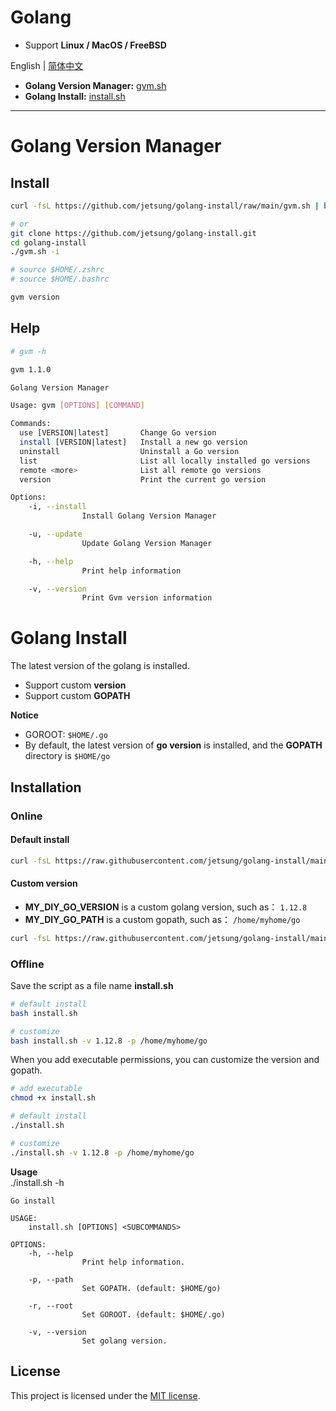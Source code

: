 # Golang

- Support **Linux / MacOS / FreeBSD**

English | [简体中文](./README_CN.md)

- **Golang Version Manager:** [gvm.sh](#golang-version-manager)
- **Golang Install:** [install.sh](#golang-install)

---

# Golang Version Manager

## Install

```bash
curl -fsL https://github.com/jetsung/golang-install/raw/main/gvm.sh | bash

# or
git clone https://github.com/jetsung/golang-install.git
cd golang-install
./gvm.sh -i

# source $HOME/.zshrc
# source $HOME/.bashrc

gvm version
```

## Help

```bash
# gvm -h

gvm 1.1.0

Golang Version Manager

Usage: gvm [OPTIONS] [COMMAND]

Commands:
  use [VERSION|latest]       Change Go version
  install [VERSION|latest]   Install a new go version  
  uninstall                  Uninstall a Go version                
  list                       List all locally installed go versions
  remote <more>              List all remote go versions
  version                    Print the current go version

Options:          
    -i, --install
                Install Golang Version Manager

    -u, --update
                Update Golang Version Manager

    -h, --help
                Print help information

    -v, --version
                Print Gvm version information
```

# Golang Install

The latest version of the golang is installed.

- Support custom **version**
- Support custom **GOPATH**

**Notice**

- GOROOT: `$HOME/.go`
- By default, the latest version of **go version** is installed, and the **GOPATH** directory is `$HOME/go`

## Installation

### Online

#### Default install

```sh
curl -fsL https://raw.githubusercontent.com/jetsung/golang-install/main/install.sh | bash
```

#### Custom version

- **MY_DIY_GO_VERSION** is a custom golang version, such as： `1.12.8`
- **MY_DIY_GO_PATH** is a custom gopath, such as： `/home/myhome/go`

```sh
curl -fsL https://raw.githubusercontent.com/jetsung/golang-install/main/install.sh | bash -s -- -v MY_DIY_GO_VERSION -p MY_DIY_GO_PATH
```

### Offline

Save the script as a file name **install.sh**

```sh
# default install
bash install.sh

# customize
bash install.sh -v 1.12.8 -p /home/myhome/go
```

When you add executable permissions, you can customize the version and gopath.

```sh
# add executable
chmod +x install.sh

# default install
./install.sh

# customize
./install.sh -v 1.12.8 -p /home/myhome/go
```

**Usage**  
./install.sh -h

```
Go install

USAGE:
    install.sh [OPTIONS] <SUBCOMMANDS>

OPTIONS:
    -h, --help
                Print help information.

    -p, --path
                Set GOPATH. (default: $HOME/go)

    -r, --root
                Set GOROOT. (default: $HOME/.go)

    -v, --version
                Set golang version.
```

## License

This project is licensed under the [MIT license](./LICENSE).
